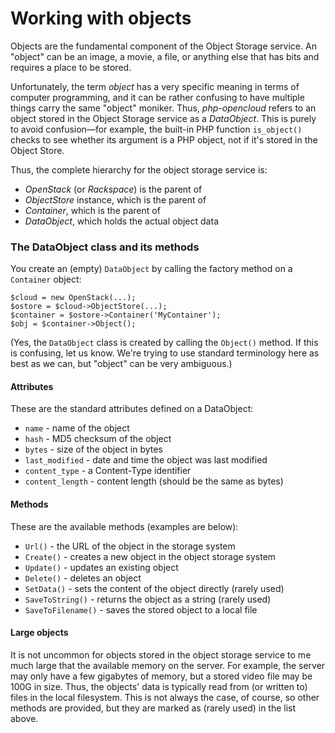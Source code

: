 Working with objects
====================

Objects are the fundamental component of the Object Storage service. An "object" can be
an image, a movie, a file, or anything else that has bits and requires a place to
be stored.

Unfortunately, the term *object* has a very specific meaning in terms of computer
programming, and it can be rather confusing to have multiple things carry the same
"object" moniker. Thus, *php-opencloud* refers to an object stored in the Object
Storage service as a *DataObject*. This is purely to avoid confusion—for example, the 
built-in PHP function `is_object()` checks to see whether its argument is a PHP
object, not if it's stored in the Object Store.

Thus, the complete hierarchy for the object storage service is:

* *OpenStack* (or *Rackspace*) is the parent of
* *ObjectStore* instance, which is the parent of
* *Container*, which is the parent of
* *DataObject*, which holds the actual object data

### The DataObject class and its methods

You create an (empty) `DataObject` by calling the factory method on a `Container`
object:

	$cloud = new OpenStack(...);
	$ostore = $cloud->ObjectStore(...);
	$container = $ostore->Container('MyContainer');
	$obj = $container->Object();

(Yes, the `DataObject` class is created by calling the `Object()` method. If this is
confusing, let us know. We're trying to use standard terminology here as best as we
can, but "object" can be very ambiguous.)

#### Attributes

These are the standard attributes defined on a DataObject:

* `name` - name of the object
* `hash` - MD5 checksum of the object
* `bytes` - size of the object in bytes
* `last_modified` - date and time the object was last modified
* `content_type` - a Content-Type identifier
* `content_length` - content length (should be the same as bytes)

#### Methods

These are the available methods (examples are below):

* `Url()` - the URL of the object in the storage system
* `Create()` - creates a new object in the object storage system
* `Update()` - updates an existing object
* `Delete()` - deletes an object
* `SetData()` - sets the content of the object directly (rarely used)
* `SaveToString()` - returns the object as a string (rarely used)
* `SaveToFilename()` - saves the stored object to a local file

#### Large objects

It is not uncommon for objects stored in the object storage service to me much
large that the available memory on the server. For example, the server may only
have a few gigabytes of memory, but a stored video file may be 100G in size. 
Thus, the objects' data is typically read from (or written to) files in the
local filesystem. This is not always the case, of course, so other methods
are provided, but they are marked as (rarely used) in the list above.




